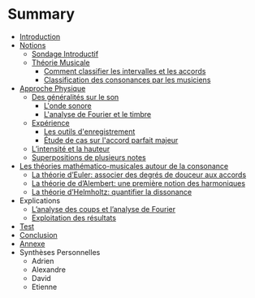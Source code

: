 # Summary

* [Introduction](README.md)
* [Notions](chapitres/I_notions.md)
   * [Sondage Introductif](chapitres/IA_sondage_introductif.md)
   * [Théorie Musicale](chapitres/IB_theorie_musicale.md)
       * [Comment classifier les intervalles et les accords](chapitres/IB1_comment_classifier_les_intervalles_et_les_accords.md)
       * [Classification des consonances par les musiciens](chapitres/IB2_classification_des_consonances_par_les_musiciens.md)
* [Approche Physique](chapitres/approche_physique.md)
   * [Des généralités sur le son](chapitres/IIA_des_generalites_sur_le_son.md)
       * [L'onde sonore](chapitres/IIA1_londe_sonore.md)
       * [L'analyse de Fourier et le timbre](chapitres/IIA2_lanalyse_de_fourier_et_le_timbre.md)
   * [Expérience](chapitres/IIB_experience.md)
       * [Les outils d'enregistrement](chapitres/IIB1_les_outils_denregistrement.md)
       * [Étude de cas sur l'accord parfait majeur](chapitres/IIB2_etude_de_cas_sur_laccord_parfait_majeur.md)
   * [L’intensité et la hauteur](chapitres/IIC_lintensite_et_la_hauteur.md)
   * [Superpositions de plusieurs notes](chapitres/IID_superpositions_de_plusieurs_notes.md)
* [Les théories mathématico-musicales autour de la consonance](chapitres/III_les_theories_mathematico-musicales_autour_de_la_co.md)
   * [La théorie d’Euler: associer des degrés de douceur aux accords](chapitres/IIIA_la_theorie_deuler_associer_des_degres_de_douceur_a.md)
   * [La théorie de d’Alembert: une première notion des harmoniques](chapitres/IIIB_la_theorie_de_dalembert_une_premiere_notion_des_ha.md)
   * [La théorie d’Helmholtz: quantifier la dissonance](chapitres/IIIC_la_theorie_dhelmholtz_quantifier_la_dissonance.md)
* Explications
   * [L’analyse des coups et l’analyse de Fourier](chapitres/IVA_lanalyse_des_coups_et_lanalyse_de_fourier.md)
   * [Exploitation des résultats](chapitres/IVB_exploitation_des_resultats.md)
* [Test](chapitres/test.md)
* [Conclusion](chapitres/Conclusion.md)
* [Annexe](chapitres/Annexe.md)
* Synthèses Personnelles
   * Adrien
   * Alexandre
   * David
   * Etienne

